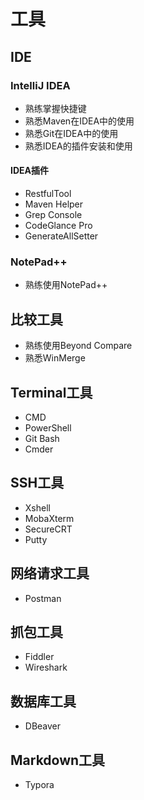 # 工具

## IDE

### IntelliJ IDEA

- 熟练掌握快捷键
- 熟悉Maven在IDEA中的使用
- 熟悉Git在IDEA中的使用
- 熟悉IDEA的插件安装和使用

#### IDEA插件

- RestfulTool
- Maven Helper
- Grep Console
- CodeGlance Pro
- GenerateAllSetter

### NotePad++

- 熟练使用NotePad++

## 比较工具

- 熟练使用Beyond Compare
- 熟悉WinMerge

## Terminal工具

- CMD
- PowerShell
- Git Bash
- Cmder

## SSH工具

- Xshell
- MobaXterm
- SecureCRT
- Putty

## 网络请求工具

- Postman

## 抓包工具

- Fiddler
- Wireshark

## 数据库工具

- DBeaver

## Markdown工具

- Typora
